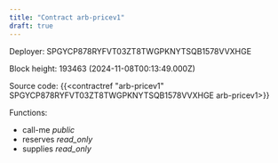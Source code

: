 ```yaml
---
title: "Contract arb-pricev1"
draft: true
---
```

Deployer: SPGYCP878RYFVT03ZT8TWGPKNYTSQB1578VVXHGE


 



Block height: 193463 (2024-11-08T00:13:49.000Z)

Source code: {{<contractref "arb-pricev1" SPGYCP878RYFVT03ZT8TWGPKNYTSQB1578VVXHGE arb-pricev1>}}

Functions:

* call-me _public_
* reserves _read_only_
* supplies _read_only_
